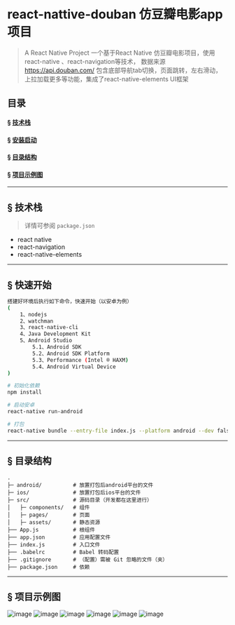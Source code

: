 # react-nattive-douban 仿豆瓣电影app项目

> A React Native Project
> 一个基于React Native 仿豆瓣电影项目，使用react-native 、react-navigation等技术， 数据来源 https://api.douban.com/
> 包含底部导航tab切换，页面跳转，左右滑动，上拉加载更多等功能，集成了react-native-elements UI框架

## 目录
#### &sect; [技术栈](#features)
#### &sect; [安装启动](#getting-started)
#### &sect; [目录结构](#architecture)
#### &sect; [项目示例图](#projectimg)

****

## <a name="features">&sect; 技术栈</a>
> 详情可参阅 `package.json`

* react native 
* react-navigation
* react-native-elements

***

## <a name="getting-started">&sect; 快速开始</a>

``` bash
搭建好环境后执行如下命令，快速开始（以安卓为例）
(
    1、nodejs
    2、watchman
    3、react-native-cli
    4、Java Development Kit
    5、Android Studio
        5.1、Android SDK
        5.2、Android SDK Platform
        5.3、Performance (Intel ® HAXM)
        5.4、Android Virtual Device
)

# 初始化依赖
npm install

# 启动安卓
react-native run-android

# 打包
react-native bundle --entry-file index.js --platform android --dev false --bundle-output ./android/app/src/main/assets/index.android.bundle --assets-dest ./android/app/src/main/res/

```

***

## <a name="architecture">&sect; 目录结构</a>
```
.
├─ android/          # 放置打包后android平台的文件
├─ ios/              # 放置打包后ios平台的文件
├─ src/              # 源码目录（开发都在这里进行）
│   ├─ components/   # 组件
│   ├─ pages/        # 页面
│   ├─ assets/       # 静态资源
├── App.js           # 根组件
├── app.json         # 应用配置文件
├── index.js         # 入口文件
├── .babelrc         # Babel 转码配置
├── .gitignore       # （配置）需被 Git 忽略的文件（夹）
├── package.json     # 依赖
```

***

## <a name="projectimg">&sect; 项目示例图</a>
![image](https://github.com/chenshaomei/react-douban/raw/master/screenImgs/1.png)
![image](https://github.com/chenshaomei/react-douban/raw/master/screenImgs/2.png)
![image](https://github.com/chenshaomei/react-douban/raw/master/screenImgs/3.png)
![image](https://github.com/chenshaomei/react-douban/raw/master/screenImgs/4.png)
![image](https://github.com/chenshaomei/react-douban/raw/master/screenImgs/5.png)
![image](https://github.com/chenshaomei/react-douban/raw/master/screenImgs/6.png)